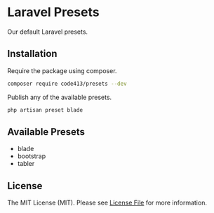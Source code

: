 # Laravel Presets

Our default Laravel presets.


## Installation
Require the package using composer.
```bash
composer require code413/presets --dev
```

Publish any of the available presets.
```bash
php artisan preset blade 
```

## Available Presets
- blade
- bootstrap
- tabler

## License
The MIT License (MIT). Please see [License File](LICENSE.md) for more information.
